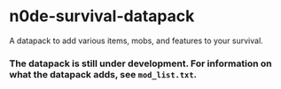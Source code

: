 # n0de-survival-datapack
 A datapack to add various items, mobs, and features to your survival.

### The datapack is still under development. For information on what the datapack adds, see `mod_list.txt`.